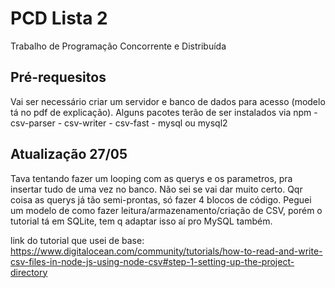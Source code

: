 # PCD Lista 2

Trabalho de Programação Concorrente e Distribuída

## Pré-requesitos

Vai ser necessário criar um servidor e banco de dados para acesso (modelo tá no pdf de explicação).
Alguns pacotes terão de ser instalados via npm 
    - csv-parser
    - csv-writer
    - csv-fast
    - mysql ou mysql2
    
## Atualização 27/05

Tava tentando fazer um looping com as querys e os parametros, pra insertar tudo de uma vez no banco. Não sei se vai dar muito certo.
Qqr coisa as querys já tão semi-prontas, só fazer 4 blocos de código.
Peguei um modelo de como fazer leitura/armazenamento/criação de CSV, porém o tutorial tá em SQLite, tem q adaptar isso aí pro MySQL também.

link do tutorial que usei de base:
https://www.digitalocean.com/community/tutorials/how-to-read-and-write-csv-files-in-node-js-using-node-csv#step-1-setting-up-the-project-directory
